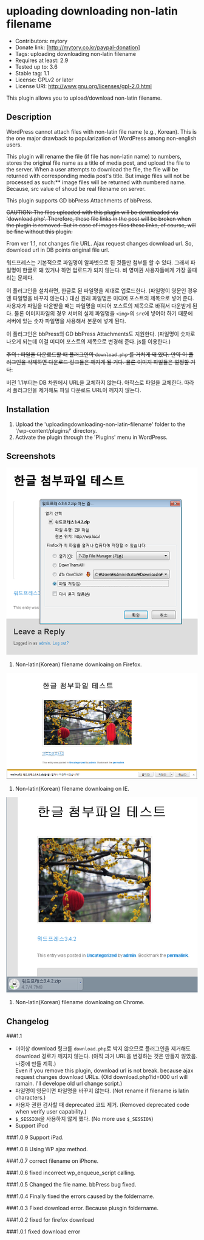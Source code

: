 uploading downloading non-latin filename
========================================

- Contributors: mytory
- Donate link: [http://mytory.co.kr/paypal-donation]
- Tags: uploading downloading non-latin filename
- Requires at least: 2.9
- Tested up to: 3.6
- Stable tag: 1.1
- License: GPLv2 or later
- License URI: http://www.gnu.org/licenses/gpl-2.0.html

This plugin allows you to upload/download non-latin filename.

Description
-----------

WordPress cannot attach files with non-latin file name (e.g., Korean). This is the one major drawback to popularization of WordPress among non-english users.

This plugin will rename the file (if file has non-latin name) to numbers, stores the original file name as a title of media post, and upload the file to the server. When a user attempts to download the file, the file will be returned with corresponding media post's title. But image files will not be processed as such:** image files will be returned with numbered name. Because, src value of shoud be real filename on server.  

This plugin supports GD bbPress Attachments of bbPress.

<del>CAUTION: The files uploaded with this plugin will be downloaded via 'download.php'. Therefore, these file links in the post will be broken when the plugin is removed. But in case of images files these links, of course, will be fine without this plugin.</del>  

From ver 1.1, not changes file URL. Ajax request changes download url. So, download url in DB points original file url.

워드프레스는 기본적으로 파일명이 알파벳으로 된 것들만 첨부를 할 수 있다. 그래서 파일명이 한글로 돼 있거나 하면 업로드가 되지 않는다. 비 영미권 사용자들에게 가장 골때리는 문제다.

이 플러그인을 설치하면, 한글로 된 파일명을 제대로 업로드한다. (파일명이 영문인 경우엔 파일명을 바꾸지 않는다.) 대신 원래 파일명은 미디어 포스트의 제목으로 넣어 준다. 사용자가 파일을 다운받을 때는 파일명을 미디어 포스트의 제목으로 바꿔서 다운받게 된다. 물론 이미지파일의 경우 서버의 실제 파일명을 `<img>`의 `src`에 넣어야 하기 때문에 서버에 있는 숫자 파일명을 사용해서 본문에 넣게 된다.

이 플러그인은 bbPress의 GD bbPress Attachments도 지원한다. (파일명이 숫자로 나오게 되는데 이걸 미디어 포스트의 제목으로 변경해 준다. js를 이용한다.)

<del>주의 : 파일을 다운로드할 때 플러그인의 `download.php` 를 거치게 돼 있다. 만약 이 플러그인을 삭제하면 다운로드 링크들은 깨지게 될 거다. 물론 이미지 파일들은 멀쩡할 거다.</del>  

버전 1.1부터는 DB 차원에서 URL을 교체하지 않는다. 아작스로 파일을 교체한다. 따라서 플러그인을 제거해도 파일 다운로드 URL이 깨지지 않는다.

Installation
------------

1. Upload the 'uploadingdownloading-non-latin-filename' folder to the '/wp-content/plugins/' directory. 
1. Activate the plugin through the 'Plugins' menu in WordPress.

Screenshots
-----------

![screenshot 1](screenshot-1.png)

1. Non-latin(Korean) filename downloaing on Firefox.

![screenshot 2](screenshot-2.png)

1. Non-latin(Korean) filename downloaing on IE.

![screenshot 3](screenshot-3.png)

1. Non-latin(Korean) filename downloaing on Chrome.

Changelog
---------

###1.1
- 더이상 download 링크를 `download.php`로 박지 않으므로 플러그인을 제거해도 download 경로가 깨지지 않는다.
  (아직 과거 URL을 변경하는 것은 만들지 않았음. 나중에 만들 계획.)    
  Even if you remove this plugin, download url is not break. because ajax request changes download URLs.
  (Old download.php?id=000 url will ramain. I'll develope old url change script.)
- 파일명이 영문이면 파일명을 바꾸지 않는다. (Not rename if filename is latin characters.)
- 사용자 권한 검사할 때 deprecated 코드 제거. (Removed deprecated code when verify user capability.)
- `$_SESSION`을 사용하지 않게 했다. (No more use `$_SESSION`)
- Support iPod

###1.0.9
Support iPad.

###1.0.8
Using WP ajax method.

###1.0.7
correct filename on iPhone.

###1.0.6
fixed incorrect wp_enqueue_script calling.

###1.0.5
Changed the file name. bbPress bug fixed.

###1.0.4
Finally fixed the errors caused by the foldername.

###1.0.3
Fixed download error. Because plusgin foldername. 

###1.0.2
fixed for firefox download

###1.0.1
fixed download error
